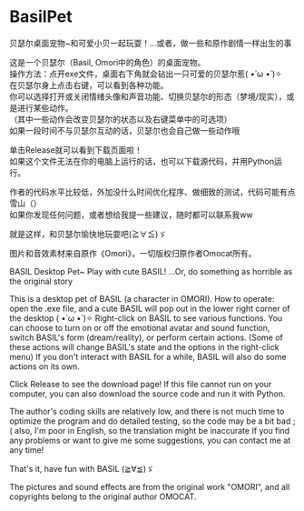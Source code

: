 # BasilPet
贝瑟尔桌面宠物~和可爱小贝一起玩耍！…或者，做一些和原作剧情一样出生的事

这是一个贝瑟尔（Basil, Omori中的角色）的桌面宠物。  
操作方法：点开exe文件，桌面右下角就会钻出一只可爱的贝瑟尔惹( •̀ ω •́ )✧  
在贝瑟尔身上点击右键，可以看到各种功能。  
你可以选择打开或关闭情绪头像和声音功能、切换贝瑟尔的形态（梦境/现实），或是进行某些动作。  
（其中一些动作会改变贝瑟尔的状态以及右键菜单中的可选项）  
如果一段时间不与贝瑟尔互动的话，贝瑟尔也会自己做一些动作哦  

单击Release就可以看到下载页面啦！  
如果这个文件无法在你的电脑上运行的话，也可以下载源代码，并用Python运行。  

作者的代码水平比较低，外加没什么时间优化程序、做细致的测试，代码可能有点雪山（）  
如果你发现任何问题，或者想给我提一些建议，随时都可以联系我ww  

就是这样，和贝瑟尔愉快地玩耍吧(≧∀≦)ゞ  

图片和音效素材来自原作《Omori》，一切版权归原作者Omocat所有。


BASIL Desktop Pet~ Play with cute BASIL! ...Or, do something as horrible as the original story

This is a desktop pet of BASIL (a character in OMORI).
How to operate: open the .exe file, and a cute BASIL will pop out in the lower right corner of the desktop ( •̀ ω •́ )✧
Right-click on BASIL to see various functions.
You can choose to turn on or off the emotional avatar and sound function, switch BASIL's form (dream/reality), or perform certain actions.
(Some of these actions will change BASIL's state and the options in the right-click menu)
If you don't interact with BASIL for a while, BASIL will also do some actions on its own.

Click Release to see the download page!
If this file cannot run on your computer, you can also download the source code and run it with Python.

The author's coding skills are relatively low, and there is not much time to optimize the program and do detailed testing, so the code may be a bit bad ;(
also, I'm poor in English, so the translation might be inaccurate
If you find any problems or want to give me some suggestions, you can contact me at any time!

That's it, have fun with BASIL (≧∀≦)ゞ

The pictures and sound effects are from the original work "OMORI", and all copyrights belong to the original author OMOCAT.
